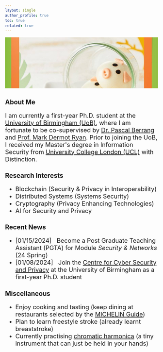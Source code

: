 ```yaml
---
layout: single
author_profile: true
toc: true
related: true
---
```


<img class="img-responsive" src="/assets/images/pig.jpg" alt=""><br>
    
## About Me

<p style="font-size:20px">
    I am currently a first-year Ph.D. student at the <a href="https://www.birmingham.ac.uk/">University of Birmingham (UoB)</a>, where I am fortunate to be co-supervised by <a href="https://pascal-berrang.de/">Dr. Pascal Berrang</a> and <a href="https://www.cs.bham.ac.uk/~mdr/">Prof. Mark Dermot Ryan</a>. Prior to joining the UoB, I received my Master's degree in Information Security from <a href="https://www.ucl.ac.uk/">University College London (UCL)</a> with Distinction.
</p>

## Research Interests

<ul style="font-size:20px">
    <li>Blockchain (Security & Privacy in Interoperability)
    <li>Distributed Systems (Systems Security)
    <li>Cryptography (Privacy Enhancing Technologies)
    <li>AI for Security and Privacy
</ul>

## Recent News

<ul style="font-size:20px">
    <li>[01/15/2024] &nbsp; Become a Post Graduate Teaching Assistant (PGTA) for Module <em>Security & Networks</em> (24 Spring)
    <li>[01/08/2024] &nbsp; Join the <a href="https://www.birmingham.ac.uk/research/centre-for-cyber-security-and-privacy/index.aspx">Centre for Cyber Security and Privacy</a> at the University of Birmingham as a first-year Ph.D. student
</ul>

## Miscellaneous

<ul style="font-size:20px">
    <li>Enjoy cooking and tasting (keep dining at restaurants selected by the <a href="https://guide.michelin.com/gb/en">MICHELIN Guide</a>)
    <li>Plan to learn freestyle stroke (already learnt breaststroke)
    <li>Currently practising <a href="https://en.wikipedia.org/wiki/Chromatic_harmonica">chromatic harmonica</a> (a tiny instrument that can just be held in your hands)
</ul>
